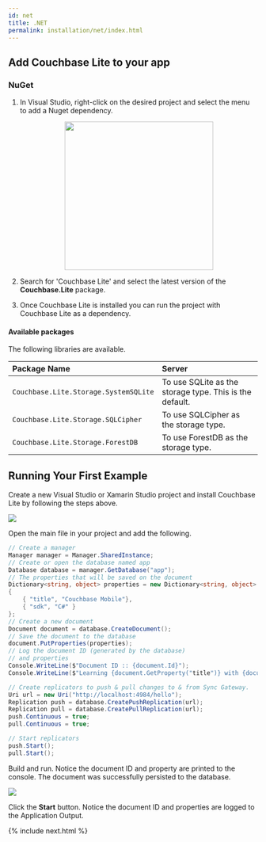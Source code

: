 ```yaml
---
id: net
title: .NET
permalink: installation/net/index.html
---
```


## Add Couchbase Lite to your app

### NuGet

1. In Visual Studio, right-click on the desired project and select the menu to add a Nuget dependency.

    <img src="../img/vs-nuget.png" width="300px" style="margin: 0 auto;display: block;"/>

2. Search for 'Couchbase Lite' and select the latest version of the **Couchbase.Lite** package.
3. Once Couchbase Lite is installed you can run the project with Couchbase Lite as a dependency.

#### Available packages

The following libraries are available.

|Package Name|Server|
|:-----------|:-----|
|`Couchbase.Lite.Storage.SystemSQLite`|To use SQLite as the storage type. This is the default.|
|`Couchbase.Lite.Storage.SQLCipher`|To use SQLCipher as the storage type.|
|`Couchbase.Lite.Storage.ForestDB`|To use ForestDB as the storage type.|

## Running Your First Example

Create a new Visual Studio or Xamarin Studio project and install Couchbase Lite by following the steps above.

<img src="../img/vs-new-project.png" class=center-image />

Open the main file in your project and add the following.

```csharp
// Create a manager
Manager manager = Manager.SharedInstance;
// Create or open the database named app
Database database = manager.GetDatabase("app");
// The properties that will be saved on the document
Dictionary<string, object> properties = new Dictionary<string, object>
{
    { "title", "Couchbase Mobile"},
    { "sdk", "C#" }
};
// Create a new document
Document document = database.CreateDocument();
// Save the document to the database
document.PutProperties(properties);
// Log the document ID (generated by the database)
// and properties
Console.WriteLine($"Document ID :: {document.Id}");
Console.WriteLine($"Learning {document.GetProperty("title")} with {document.GetProperty("sdk")}");

// Create replicators to push & pull changes to & from Sync Gateway.
Uri url = new Uri("http://localhost:4984/hello");
Replication push = database.CreatePushReplication(url);
Replication pull = database.CreatePullReplication(url);
push.Continuous = true;
pull.Continuous = true;

// Start replicators
push.Start();
pull.Start();
```

Build and run. Notice the document ID and property are printed to the console. The document was successfully persisted to the database.

<img src="../img/vs-logs-result.png" class=center-image />

Click the **Start** button. Notice the document ID and properties are logged to the Application Output.

{% include next.html %}